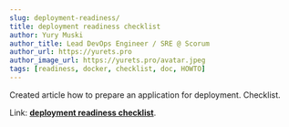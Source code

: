 ```yaml
---
slug: deployment-readiness/
title: deployment readiness checklist
author: Yury Muski
author_title: Lead DevOps Engineer / SRE @ Scorum
author_url: https://yurets.pro
author_image_url: https://yurets.pro/avatar.jpeg
tags: [readiness, docker, checklist, doc, HOWTO]
---
```


Created article how to prepare an application for deployment. Checklist.

Link: [**deployment readiness checklist**](/docs/howto/deployment-readiness/).
